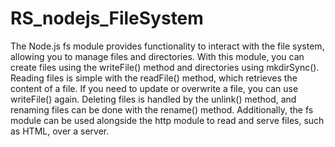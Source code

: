 # RS_nodejs_FileSystem


The Node.js fs module provides functionality to interact with the file system, allowing you to manage files and directories. With this module, you can create files using the writeFile() method and directories using mkdirSync(). Reading files is simple with the readFile() method, which retrieves the content of a file. If you need to update or overwrite a file, you can use writeFile() again. Deleting files is handled by the unlink() method, and renaming files can be done with the rename() method. Additionally, the fs module can be used alongside the http module to read and serve files, such as HTML, over a server.



